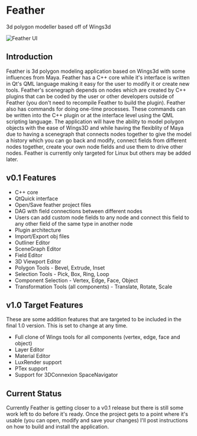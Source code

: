 Feather
=======

3d polygon modeller based off of Wings3d

![Feather UI](https://raw.githubusercontent.com/richardlayman/feather/master/assets/images/ui_v0_1.png)

Introduction
---------------
Feather is 3d polygon modeling application based on Wings3d with some influences from Maya. Feather has a C++ core while it's interface is written in Qt's QML language making it easy for the user to modify it or create new tools. Feather's scenegraph depends on nodes which are created by C++ plugins that can be coded by the user or other developers outside of Feather (you don't need to recompile Feather to build the plugin). Feather also has commands for doing one-time processes. These commands can be written into the C++ plugin or at the interface level using the QML scripting language. The application will have the ability to model polygon objects with the ease of Wings3D and while having the flexiblity of Maya due to having a scenegraph that connects nodes together to give the model a history which you can go back and modify, connect fields from different nodes together, create your own node fields and use them to drive other nodes. Feather is currently only targeted for Linux but others may be added later.

v0.1 Features
---------------
* C++ core
* QtQuick interface
* Open/Save feather project files
* DAG with field connections between different nodes
* Users can add custom node fields to any node and connect this field to any other field of the same type in another node
* Plugin architecture
* Import/Export obj files
* Outliner Editor
* SceneGraph Editor
* Field Editor
* 3D Viewport Editor
* Polygon Tools - Bevel, Extrude, Inset
* Selection Tools - Pick, Box, Ring, Loop
* Component Selection - Vertex, Edge, Face, Object
* Transformation Tools (all components) - Translate, Rotate, Scale

v1.0 Target Features
---------------
These are some addition features that are targeted to be included in the final 1.0 version. This is set to change at any time.
* Full clone of Wings tools for all components (vertex, edge, face and object)
* Layer Editor
* Material Editor
* LuxRender support
* PTex support
* Support for 3DConnexion SpaceNavigator

Current Status
---------------
Currently Feather is getting closer to a v0.1 release but there is still some work left to do before it's ready. Once the project gets to a point where it's usable (you can open, modify and save your changes) I'll post instructions on how to build and install the application. 

